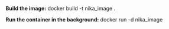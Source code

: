 **Build the image:**
docker build -t nika_image .

**Run the container in the background:**
docker run -d nika_image



